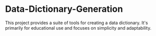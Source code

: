 # Data-Dictionary-Generation
This project provides a suite of tools for creating a data dictionary. It's primarily for educational use and focuses on simplicity and adaptability. 
